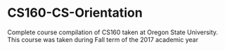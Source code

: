 # CS160-CS-Orientation
Complete course compilation of CS160 taken at Oregon State University. This course was taken during Fall term of the 2017 academic year 

